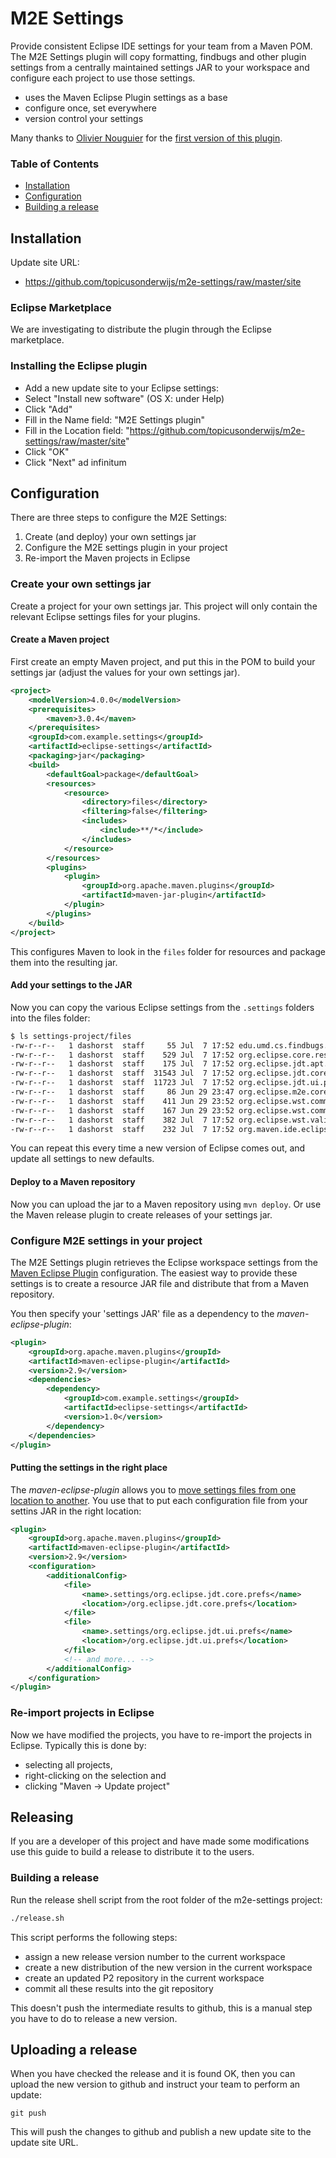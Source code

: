 # M2E Settings

Provide consistent Eclipse IDE settings for your team from a Maven POM.
The M2E Settings plugin will copy formatting, findbugs and other plugin
settings from a centrally maintained settings JAR to your workspace and
configure each project to use those settings.

 - uses the Maven Eclipse Plugin settings as a base
 - configure once, set everywhere
 - version control your settings

Many thanks to [Olivier Nouguier](https://github.com/cheleb) for the
[first version of this plugin](https://github.com/cheleb/m2e-settings).

### Table of Contents

 - [Installation](#Installation)
 - [Configuration](#Configuration)
 - [Building a release](#Releasing)

## Installation

Update site URL:

 - https://github.com/topicusonderwijs/m2e-settings/raw/master/site

### Eclipse Marketplace

We are investigating to distribute the plugin through the Eclipse
marketplace.

### Installing the Eclipse plugin

- Add a new update site to your Eclipse settings:
- Select "Install new software" (OS X: under Help)
- Click "Add"
- Fill in the Name field: "M2E Settings plugin"
- Fill in the Location field: "https://github.com/topicusonderwijs/m2e-settings/raw/master/site"
- Click "OK"
- Click "Next" ad infinitum

## Configuration

There are three steps to configure the M2E Settings:

1. Create (and deploy) your own settings jar
2. Configure the M2E settings plugin in your project
3. Re-import the Maven projects in Eclipse

### Create your own settings jar

Create a project for your own settings jar. This project will only
contain the relevant Eclipse settings files for your plugins.

#### Create a Maven project

First create an empty Maven project, and put this in the POM to build
your settings jar (adjust the values for your own settings jar).

``` xml
<project>
    <modelVersion>4.0.0</modelVersion>
    <prerequisites>
        <maven>3.0.4</maven>
    </prerequisites>
    <groupId>com.example.settings</groupId>
    <artifactId>eclipse-settings</artifactId>
    <packaging>jar</packaging>
    <build>
        <defaultGoal>package</defaultGoal>
        <resources>
            <resource>
                <directory>files</directory>
                <filtering>false</filtering>
                <includes>
                    <include>**/*</include>
                </includes>
            </resource>
        </resources>
        <plugins>
            <plugin>
                <groupId>org.apache.maven.plugins</groupId>
                <artifactId>maven-jar-plugin</artifactId>
            </plugin>
        </plugins>
    </build>
</project>
```

This configures Maven to look in the `files` folder for resources and
package them into the resulting jar.

#### Add your settings to the JAR

Now you can copy the various Eclipse settings from the `.settings`
folders into the files folder:

``` bash
$ ls settings-project/files
-rw-r--r--   1 dashorst  staff     55 Jul  7 17:52 edu.umd.cs.findbugs.plugin.eclipse.prefs
-rw-r--r--   1 dashorst  staff    529 Jul  7 17:52 org.eclipse.core.resources.prefs
-rw-r--r--   1 dashorst  staff    175 Jul  7 17:52 org.eclipse.jdt.apt.core.prefs
-rw-r--r--   1 dashorst  staff  31543 Jul  7 17:52 org.eclipse.jdt.core.prefs
-rw-r--r--   1 dashorst  staff  11723 Jul  7 17:52 org.eclipse.jdt.ui.prefs
-rw-r--r--   1 dashorst  staff     86 Jun 29 23:47 org.eclipse.m2e.core.prefs
-rw-r--r--   1 dashorst  staff    411 Jun 29 23:52 org.eclipse.wst.common.component
-rw-r--r--   1 dashorst  staff    167 Jun 29 23:52 org.eclipse.wst.common.project.facet.core.xml
-rw-r--r--   1 dashorst  staff    382 Jul  7 17:52 org.eclipse.wst.validation.prefs
-rw-r--r--   1 dashorst  staff    232 Jul  7 17:52 org.maven.ide.eclipse.prefs
```

You can repeat this every time a new version of Eclipse comes out, and
update all settings to new defaults.

#### Deploy to a Maven repository

Now you can upload the jar to a Maven repository using `mvn deploy`. Or
use the Maven release plugin to create releases of your settings jar.

### Configure M2E settings in your project

The M2E Settings plugin retrieves the Eclipse workspace settings from
the [Maven Eclipse Plugin][1] configuration. The easiest way to provide
these settings is to create a resource JAR file and distribute that
from a Maven repository.

You then specify your 'settings JAR' file as a dependency to the
*maven-eclipse-plugin*:

``` xml
<plugin>
    <groupId>org.apache.maven.plugins</groupId>
    <artifactId>maven-eclipse-plugin</artifactId>
    <version>2.9</version>
    <dependencies>
        <dependency>
            <groupId>com.example.settings</groupId>
            <artifactId>eclipse-settings</artifactId>
            <version>1.0</version>
        </dependency>
    </dependencies>
</plugin>
```

#### Putting the settings in the right place

The *maven-eclipse-plugin* allows you to [move settings files from one
location to another][2]. You use that to put each configuration file
from your settins JAR in the right location:

``` xml
<plugin>
    <groupId>org.apache.maven.plugins</groupId>
    <artifactId>maven-eclipse-plugin</artifactId>
    <version>2.9</version>
    <configuration>
        <additionalConfig>
            <file>
                <name>.settings/org.eclipse.jdt.core.prefs</name>
                <location>/org.eclipse.jdt.core.prefs</location>
            </file>
            <file>
                <name>.settings/org.eclipse.jdt.ui.prefs</name>
                <location>/org.eclipse.jdt.ui.prefs</location>
            </file>
            <!-- and more... -->
        </additionalConfig>
    </configuration>
</plugin>
```

### Re-import projects in Eclipse

Now we have modified the projects, you have to re-import the projects
in Eclipse. Typically this is done by:

 - selecting all projects,
 - right-clicking on the selection and
 - clicking "Maven → Update project"

## Releasing

If you are a developer of this project and have made some modifications use
this guide to build a release to distribute it to the users.

### Building a release

Run the release shell script from the root folder of the m2e-settings
project:

``` bash
./release.sh
```

This script performs the following steps:

- assign a new release version number to the current workspace
- create a new distribution of the new version in the current workspace
- create an updated P2 repository in the current workspace
- commit all these results into the git repository

This doesn't push the intermediate results to github, this is a manual
step you have to do to release a new version.

## Uploading a release

When you have checked the release and it is found OK, then you can
upload the new version to github and instruct your team to perform an
update:

```
git push
```

This will push the changes to github and publish a new update site to
the update site URL.


[1]: http://maven.apache.org/plugins/maven-eclipse-plugin
[2]: http://maven.apache.org/plugins/maven-eclipse-plugin/eclipse-mojo.html#additionalConfig
